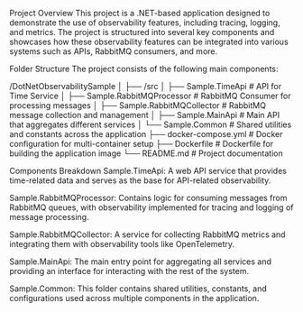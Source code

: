 Project Overview
This project is a .NET-based application designed to demonstrate the use of observability features, including tracing, logging, and metrics. The project is structured into several key components and showcases how these observability features can be integrated into various systems such as APIs, RabbitMQ consumers, and more.

Folder Structure
The project consists of the following main components:

/DotNetObservabilitySample
│
├── /src
│   ├── Sample.TimeApi               # API for Time Service
│   ├── Sample.RabbitMQProcessor     # RabbitMQ Consumer for processing messages
│   ├── Sample.RabbitMQCollector     # RabbitMQ message collection and management
│   ├── Sample.MainApi               # Main API that aggregates different services
│   └── Sample.Common                # Shared utilities and constants across the application
├── docker-compose.yml               # Docker configuration for multi-container setup
├── Dockerfile                       # Dockerfile for building the application image
└── README.md                        # Project documentation

Components Breakdown
Sample.TimeApi: A web API service that provides time-related data and serves as the base for API-related observability.

Sample.RabbitMQProcessor: Contains logic for consuming messages from RabbitMQ queues, with observability implemented for tracing and logging of message processing.

Sample.RabbitMQCollector: A service for collecting RabbitMQ metrics and integrating them with observability tools like OpenTelemetry.

Sample.MainApi: The main entry point for aggregating all services and providing an interface for interacting with the rest of the system.

Sample.Common: This folder contains shared utilities, constants, and configurations used across multiple components in the application.


